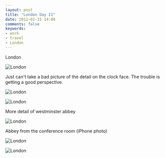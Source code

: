 ```yaml
---
layout: post
title: "London Day II"
date: 2012-02-15 14:00
comments: false
keywords:
- work
- travel
- London
---
```

London

![London](http://media.eick.us/media/photographs/2012/2012-02-12/London-44.jpg)


Just can't take a bad picture of the detail on the clock face.  The trouble is getting a good perspective.

![London](http://media.eick.us/media/photographs/2012/2012-02-12/London-45.jpg)


![London](http://media.eick.us/media/photographs/2012/2012-02-12/London-46.jpg)


More detail of westminster abbey

![London](http://media.eick.us/media/photographs/2012/2012-02-12/London-55.jpg)


Abbey from the conference room (iPhone photo)

![London](http://media.eick.us/media/photographs/2012/2012-02-12/London-47.jpg)


![London](http://media.eick.us/media/photographs/2012/2012-02-12/London-49.jpg)

